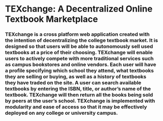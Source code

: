 # TEXchange: A Decentralized Online Textbook Marketplace

### TEXchange is a cross platform web application created with the intention of decentralizing the college textbook market. It is designed so that users will be able to autonomously sell used textbooks at a price of their choosing. TEXchange will enable users to actively compete with more traditional services such as campus bookstores and online vendors. Each user will have a profile specifying which school they attend, what textbooks they are selling or buying, as well as a history of textbooks they have traded on the site. A user can search available textbooks by entering the ISBN, title, or author’s name of the textbook. TEXchange will then return all the books being sold by peers at the user’s school. TEXchange is implemented with modularity and ease of access so that it may be effectively deployed on any college or university campus.
